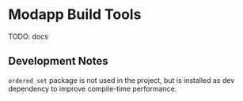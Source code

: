 # Modapp Build Tools

TODO: docs

## Development Notes

`ordered_set` package is not used in the project, but is installed as dev dependency to improve compile-time performance.
